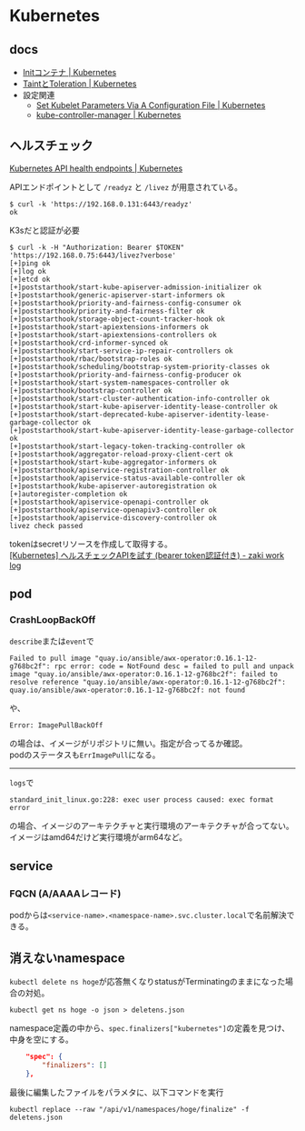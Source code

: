 # Kubernetes

## docs

- [Initコンテナ | Kubernetes](https://kubernetes.io/ja/docs/concepts/workloads/pods/init-containers/)
- [TaintとToleration | Kubernetes](https://kubernetes.io/ja/docs/concepts/scheduling-eviction/taint-and-toleration/)
- 設定関連
    - [Set Kubelet Parameters Via A Configuration File | Kubernetes](https://kubernetes.io/docs/tasks/administer-cluster/kubelet-config-file/)
    - [kube-controller-manager | Kubernetes](https://kubernetes.io/docs/reference/command-line-tools-reference/kube-controller-manager/)

## ヘルスチェック

[Kubernetes API health endpoints | Kubernetes](https://kubernetes.io/docs/reference/using-api/health-checks/)

APIエンドポイントとして `/readyz` と `/livez` が用意されている。

```console
$ curl -k 'https://192.168.0.131:6443/readyz'
ok
```

K3sだと認証が必要

```console
$ curl -k -H "Authorization: Bearer $TOKEN" 'https://192.168.0.75:6443/livez?verbose'
[+]ping ok
[+]log ok
[+]etcd ok
[+]poststarthook/start-kube-apiserver-admission-initializer ok
[+]poststarthook/generic-apiserver-start-informers ok
[+]poststarthook/priority-and-fairness-config-consumer ok
[+]poststarthook/priority-and-fairness-filter ok
[+]poststarthook/storage-object-count-tracker-hook ok
[+]poststarthook/start-apiextensions-informers ok
[+]poststarthook/start-apiextensions-controllers ok
[+]poststarthook/crd-informer-synced ok
[+]poststarthook/start-service-ip-repair-controllers ok
[+]poststarthook/rbac/bootstrap-roles ok
[+]poststarthook/scheduling/bootstrap-system-priority-classes ok
[+]poststarthook/priority-and-fairness-config-producer ok
[+]poststarthook/start-system-namespaces-controller ok
[+]poststarthook/bootstrap-controller ok
[+]poststarthook/start-cluster-authentication-info-controller ok
[+]poststarthook/start-kube-apiserver-identity-lease-controller ok
[+]poststarthook/start-deprecated-kube-apiserver-identity-lease-garbage-collector ok
[+]poststarthook/start-kube-apiserver-identity-lease-garbage-collector ok
[+]poststarthook/start-legacy-token-tracking-controller ok
[+]poststarthook/aggregator-reload-proxy-client-cert ok
[+]poststarthook/start-kube-aggregator-informers ok
[+]poststarthook/apiservice-registration-controller ok
[+]poststarthook/apiservice-status-available-controller ok
[+]poststarthook/kube-apiserver-autoregistration ok
[+]autoregister-completion ok
[+]poststarthook/apiservice-openapi-controller ok
[+]poststarthook/apiservice-openapiv3-controller ok
[+]poststarthook/apiservice-discovery-controller ok
livez check passed
```

tokenはsecretリソースを作成して取得する。  
[[Kubernetes] ヘルスチェックAPIを試す (bearer token認証付き) - zaki work log](https://zaki-hmkc.hatenablog.com/entry/2024/02/05/101259)

## pod

### CrashLoopBackOff

`describe`または`event`で

```console
Failed to pull image "quay.io/ansible/awx-operator:0.16.1-12-g768bc2f": rpc error: code = NotFound desc = failed to pull and unpack image "quay.io/ansible/awx-operator:0.16.1-12-g768bc2f": failed to resolve reference "quay.io/ansible/awx-operator:0.16.1-12-g768bc2f": quay.io/ansible/awx-operator:0.16.1-12-g768bc2f: not found
```

や、

```console
Error: ImagePullBackOff
```

の場合は、イメージがリポジトリに無い。指定が合ってるか確認。  
podのステータスも`ErrImagePull`になる。

---

`logs`で

```console
standard_init_linux.go:228: exec user process caused: exec format error
```

の場合、イメージのアーキテクチャと実行環境のアーキテクチャが合ってない。  
イメージはamd64だけど実行環境がarm64など。

## service

### FQCN (A/AAAAレコード)

podからは`<service-name>.<namespace-name>.svc.cluster.local`で名前解決できる。

## 消えないnamespace

`kubectl delete ns hoge`が応答無くなりstatusがTerminatingのままになった場合の対処。

```console
kubectl get ns hoge -o json > deletens.json
```

namespace定義の中から、`spec.finalizers["kubernetes"]`の定義を見つけ、中身を空にする。

```json
    "spec": {
        "finalizers": []
    },
```

最後に編集したファイルをパラメタに、以下コマンドを実行

```console
kubectl replace --raw "/api/v1/namespaces/hoge/finalize" -f deletens.json 
```
